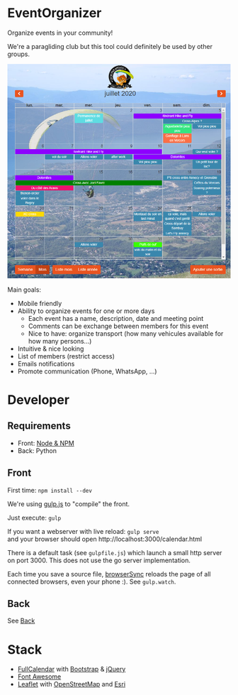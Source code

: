 # EventOrganizer

Organize events in your community!

We're a paragliding club but this tool could definitely be used by other groups.

![Screenshot](https://github.com/LyonParapente/EventOrganizer/raw/master/screenshot.png)

Main goals:
* Mobile friendly
* Ability to organize events for one or more days
  * Each event has a name, description, date and meeting point
  * Comments can be exchange between members for this event
  * Nice to have: organize transport (how many vehicules available for how many persons...)
* Intuitive & nice looking
* List of members (restrict access)
* Emails notifications
* Promote communication (Phone, WhatsApp, ...)


# Developer

## Requirements

* Front: [Node & NPM](https://nodejs.org/)
* Back: Python

## Front

First time: `npm install --dev`

We're using [gulp.js](https://gulpjs.com/) to "compile" the front.

Just execute: `gulp`

If you want a webserver with live reload: `gulp serve`  
and your browser should open http://localhost:3000/calendar.html

There is a default task (see `gulpfile.js`) which launch a small http server on port 3000.
This does not use the go server implementation.

Each time you save a source file, [browserSync](https://www.browsersync.io) reloads the page of all connected browsers, even your phone :). See `gulp.watch`.


## Back

See [Back](BACK.md)


# Stack

* [FullCalendar](https://fullcalendar.io/) with [Bootstrap](https://getbootstrap.com) & [jQuery](https://jquery.com/)
* [Font Awesome](https://fontawesome.com/)
* [Leaflet](https://leafletjs.com) with [OpenStreetMap](https://www.openstreetmap.org/about) and [Esri](https://esri.github.io/esri-leaflet/)

